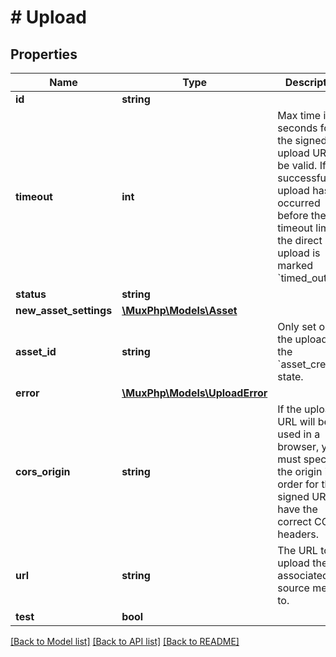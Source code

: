 # # Upload

## Properties

Name | Type | Description | Notes
------------ | ------------- | ------------- | -------------
**id** | **string** |  | [optional] 
**timeout** | **int** | Max time in seconds for the signed upload URL to be valid. If a successful upload has not occurred before the timeout limit, the direct upload is marked &#x60;timed_out&#x60; | [optional] [default to 3600]
**status** | **string** |  | [optional] 
**new_asset_settings** | [**\MuxPhp\Models\Asset**](Asset.md) |  | [optional] 
**asset_id** | **string** | Only set once the upload is in the &#x60;asset_created&#x60; state. | [optional] 
**error** | [**\MuxPhp\Models\UploadError**](UploadError.md) |  | [optional] 
**cors_origin** | **string** | If the upload URL will be used in a browser, you must specify the origin in order for the signed URL to have the correct CORS headers. | [optional] 
**url** | **string** | The URL to upload the associated source media to. | [optional] 
**test** | **bool** |  | [optional] 

[[Back to Model list]](../../README.md#documentation-for-models) [[Back to API list]](../../README.md#documentation-for-api-endpoints) [[Back to README]](../../README.md)



